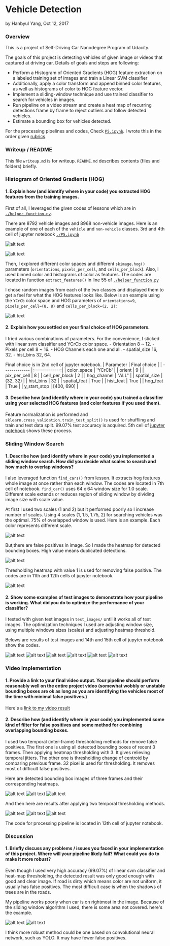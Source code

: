 # **Vehicle Detection** 
by Hanbyul Yang, Oct 12, 2017

### Overview
This is a project of Self-Driving Car Nanodegree Program of Udacity.

The goals of this project is detecting vehicles of given image or videos that captured at driving car. 
Details of goals and steps are following:

* Perform a Histogram of Oriented Gradients (HOG) feature extraction on a labeled training set of images and train a Linear SVM classifier
* Additionally, apply a color transform and append binned color features, as well as histograms of color to HOG feature vector. 
* Implement a sliding-window technique and use trained classifier to search for vehicles in images.
* Run pipeline on a video stream and create a heat map of recurring detections frame by frame to reject outliers and follow detected vehicles.
* Estimate a bounding box for vehicles detected.

For the processing pipelines and codes, Check [`P5.ipynb`](./P5.ipynb).
I wrote this in the order given [rubrics](https://review.udacity.com/#!/rubrics/513/view).

[//]: # (Image References)

[cars]: ./output_images/cars.png "Cars"
[notcars]: ./output_images/notcars.png "Not cars"
[hog]: ./output_images/sample_hog_features.png "hog features"
[detection]: ./output_images/sample_detection.png
[scale_1]: ./output_images/sliding_window_scale_1.png
[scale_1.5]: ./output_images/sliding_window_scale_1.5.png
[scale_1.75]: ./output_images/sliding_window_scale_1.75.png
[scale_2]: ./output_images/sliding_window_scale_2.png
[heatmap]: ./output_images/test5_n_heatmap_nothres.png
[heatmap_thres]: ./output_images/test5_n_heatmap.png
[test1]: ./output_images/test1_output.png
[test2]: ./output_images/test2_output.png
[test3]: ./output_images/test3_output.png
[test4]: ./output_images/test4_output.png
[test5]: ./output_images/test5_output.png
[test6]: ./output_images/test6_output.png
[d_bb_hm_0]: ./output_images/difficult_bb_hm_0.png
[d_bb_hm_1]: ./output_images/difficult_bb_hm_1.png
[d_bb_hm_2]: ./output_images/difficult_bb_hm_2.png
[d_result_0]: ./output_images/difficult_result_0.png
[d_result_1]: ./output_images/difficult_result_1.png
[d_result_2]: ./output_images/difficult_result_2.png

### Writeup / README
This file `writeup.md` is for writeup. `README.md` describes contents (files and folders) briefly. 

### Histogram of Oriented Gradients (HOG)

#### 1. Explain how (and identify where in your code) you extracted HOG features from the training images.

First of all, I leveraged the given codes of lessons which are in [`./helper_function.py`](./helper_functions.py).

There are 8792 vehicle images and 8968 non-vehicle images. Here is an example of one of each of the `vehicle` and `non-vehicle` classes. 3rd and 4th cell of jupyter notebook [`./P5.ipynb`](./P5.ipynb)

![alt text][cars]

![alt text][notcars]

Then, I explored different color spaces and different `skimage.hog()` parameters (`orientations`, `pixels_per_cell`, and `cells_per_block`). Also, I used binned color and histograms of color as features. The codes are located in function `extract_features()` in line 55 of [`./helper_function.py`](./helper_functions.py)

I chose random images from each of the two classes and displayed them to get a feel for what the HOG features looks like. Below is an example using the `YCrCb` color space and HOG parameters of `orientations=9`, `pixels_per_cell=(8, 8)` and `cells_per_block=(2, 2)`:

![alt text][hog]

#### 2. Explain how you settled on your final choice of HOG parameters.

I tried various combinations of parameters. For the convenience, I sticked with linear svm classifier and YCrCb color space.
    - Orientation 8 ~ 12.
    - Pixels per cell 8 ~ 16.
    - HOG Channels each one and all.
    - spatial_size 16, 32.
    - hist_bins 32, 64.

Final choice is in 2nd cell of jupyter notebook.
| Parameter | Final choice |
| ------------- |:-------------:|
| color_space | 'YCrCb' |
| orient | 9  |
| pix_per_cell | 8 |
| cell_per_block | 2 |
| hog_channel | "ALL" |
| spatial_size | (32, 32) |
| hist_bins | 32 |
| spatial_feat | True |
| hist_feat | True |
| hog_feat | True |
| y_start_stop | [400, 690] |

#### 3. Describe how (and identify where in your code) you trained a classifier using your selected HOG features (and color features if you used them).

Feature normalization is performed and `sklearn.cross_validation.train_test_split()` is used for shuffling and train and test data split. 99.07% test accuracy is acquired. 5th cell of [jupyter notebook](./P5.ipynb) shows these process.

### Sliding Window Search

#### 1. Describe how (and identify where in your code) you implemented a sliding window search.  How did you decide what scales to search and how much to overlap windows?

I also leveraged function `find_cars()` from lesson. It extracts hog features whole image at once rather than each window. The codes are located in 7th cell of notebook. `find_car()` uses 64 x 64 window size for 1.0 scale. Different scale extends or reduces region of sliding window by dividing image size with scale value.

At first I used two scales (1 and 2) but it performed poorly so I increase number of scales. Using 4 scales (1, 1.5, 1.75, 2) for searching vehicles was the optimal. 75% of overlapped window is used.
Here is an example. Each color represents different scale.

![alt text][detection]

But,there are false positives in image. So I made the heatmap for detected bounding boxes. High value means duplicated detections. 

![alt text][heatmap]

Thresholding heatmap with value 1 is used for removing false positive. The codes are in 11th and 12th cells of jupyter notebook.

![alt text][heatmap_thres]

#### 2. Show some examples of test images to demonstrate how your pipeline is working.  What did you do to optimize the performance of your classifier?

I tested with given test images in `test_images/` until it works all of test images. The optimization techniques I used are adjusting window size, using multiple windows sizes (scales) and adjusting heatmap threshold.

Belows are results of test images and 14th and 15th cell of jupyter notebook show the codes.

![alt text][test1]
![alt text][test2]
![alt text][test3]
![alt text][test4]
![alt text][test5]
![alt text][test6]


### Video Implementation

#### 1. Provide a link to your final video output.  Your pipeline should perform reasonably well on the entire project video (somewhat wobbly or unstable bounding boxes are ok as long as you are identifying the vehicles most of the time with minimal false positives.)
Here's a [link to my video result](./project_video_output.mp4)


#### 2. Describe how (and identify where in your code) you implemented some kind of filter for false positives and some method for combining overlapping bounding boxes.

I used two temporal (inter-frame) thresholding methods for remove false positives.
The first one is using all detected bounding boxes of recent 3 frames. Then applying heatmap thresholding with 3. It gives relieving temporal jitters.
The other one is thresholding change of centroid by comparing previous frame. 32 pixel is used for thresholding. It removes most of difficult false positives. 

Here are detected bounding box images of three frames and their corresponding heatmaps.

![alt text][d_bb_hm_0]
![alt text][d_bb_hm_1]
![alt text][d_bb_hm_2]

And then here are results after applying two temporal thresholding methods.

![alt text][d_result_0]
![alt text][d_result_1]
![alt text][d_result_2]

The code for processing pipeline is located in 13th cell of jupyter notebook.


### Discussion

#### 1. Briefly discuss any problems / issues you faced in your implementation of this project.  Where will your pipeline likely fail?  What could you do to make it more robust?

Even though I used very high accuracy (99.07%) of linear svm classifier and heat-map thresholding, the detected result was only good enough with good and clear image. If road is dirty which means color are not uniform, it usually has false positives. The most difficult case is when the shadows of trees are in the roads. 

My pipeline works poorly when car is on rightmost in the image. Because of the sliding window algorithm I used, there is some area not covered. here's the example.

![alt text][scale_1.75]
![alt text][scale_2]

I think more robust method could be one based on convolutional neural network, such as YOLO. It may have fewer false positives. 
